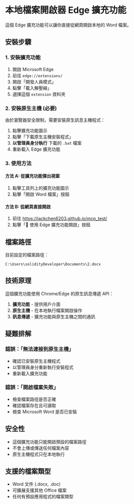 # 本地檔案開啟器 Edge 擴充功能

這個 Edge 擴充功能可以讓你直接從網頁開啟本地的 Word 檔案。

## 安裝步驟

### 1. 安裝擴充功能

1. 開啟 Microsoft Edge
2. 前往 `edge://extensions/`
3. 開啟「開發人員模式」
4. 點擊「載入解壓縮」
5. 選擇這個 `extension` 資料夾

### 2. 安裝原生主機 (必要)

由於瀏覽器安全限制，需要安裝原生訊息主機程式：

1. 點擊擴充功能圖示
2. 點擊「下載原生主機安裝程式」
3. **以管理員身分執行** 下載的 `.bat` 檔案
4. 重新載入 Edge 擴充功能

### 3. 使用方法

#### 方法 A: 從擴充功能彈出視窗
1. 點擊工具列上的擴充功能圖示
2. 點擊「開啟 Word 檔案」按鈕

#### 方法 B: 從網頁直接開啟
1. 前往 https://jackchen6203.github.io/mcp_test/
2. 點擊「🔗 使用 Edge 擴充功能開啟」按鈕

## 檔案路徑

目前設定的檔案路徑：
```
C:\Users\solidityDeveloper\Documents\2.docx
```

## 技術原理

這個擴充功能使用 Chrome/Edge 的原生訊息傳遞 API：

1. **擴充功能** - 提供用戶介面
2. **原生主機** - 在本地執行檔案開啟操作
3. **訊息傳遞** - 擴充功能與原生主機之間的通訊

## 疑難排解

### 錯誤：「無法連接到原生主機」
- 確認已安裝原生主機程式
- 以管理員身分重新執行安裝程式
- 重新載入擴充功能

### 錯誤：「開啟檔案失敗」
- 檢查檔案路徑是否正確
- 確認檔案存在且可讀取
- 檢查 Microsoft Word 是否已安裝

## 安全性

- 這個擴充功能只能開啟預設的檔案路徑
- 不會上傳或傳送任何檔案內容
- 原生主機程式只在本地執行

## 支援的檔案類型

- Word 文件 (.docx, .doc)
- 可擴展支援其他 Office 檔案
- 任何有預設應用程式的檔案類型